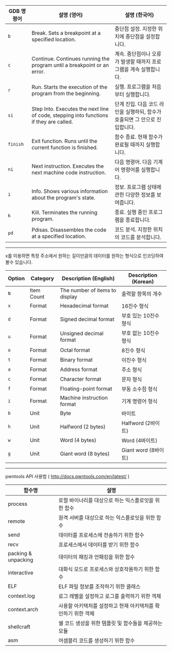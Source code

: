 | GDB 명령어 | 설명 (영어)                                                                            | 설명 (한국어)                                                               |
| ---------- | -------------------------------------------------------------------------------------- | --------------------------------------------------------------------------- |
| `b`        | Break. Sets a breakpoint at a specified location.                                      | 중단점 설정. 지정한 위치에 중단점을 설정합니다.                             |
| `c`        | Continue. Continues running the program until a breakpoint or an error.                | 계속. 중단점이나 오류가 발생할 때까지 프로그램을 계속 실행합니다.           |
| `r`        | Run. Starts the execution of the program from the beginning.                           | 실행. 프로그램을 처음부터 실행합니다.                                       |
| `si`       | Step Into. Executes the next line of code, stepping into functions if they are called. | 단계 진입. 다음 코드 라인을 실행하되, 함수가 호출되면 그 안으로 진입합니다. |
| `finish`   | Exit function. Runs until the current function is finished.                            | 함수 종료. 현재 함수가 완료될 때까지 실행합니다.                            |
| `ni`       | Next instruction. Executes the next machine code instruction.                          | 다음 명령어. 다음 기계어 명령어를 실행합니다.                               |
| `i`        | Info. Shows various information about the program's state.                             | 정보. 프로그램 상태에 관한 다양한 정보를 보여줍니다.                        |
| `k`        | Kill. Terminates the running program.                                                  | 종료. 실행 중인 프로그램을 종료합니다.                                      |
| `pd`       | Pdisas. Disassembles the code at a specified location.                                 | 코드 분석. 지정한 위치의 코드를 분석합니다.                                 |

---

x를 이용하면 특정 주소에서 원하는 길이만큼의 데이터를 원하는 형식으로 인코딩하여 볼수 있습니다.

| Option | Category   | Description (English)          | Description (Korean)  |
| ------ | ---------- | ------------------------------ | --------------------- |
| `N`    | Item Count | The number of items to display | 출력할 항목의 개수    |
| `x`    | Format     | Hexadecimal format             | 16진수 형식           |
| `d`    | Format     | Signed decimal format          | 부호 있는 10진수 형식 |
| `u`    | Format     | Unsigned decimal format        | 부호 없는 10진수 형식 |
| `o`    | Format     | Octal format                   | 8진수 형식            |
| `t`    | Format     | Binary format                  | 이진수 형식           |
| `a`    | Format     | Address format                 | 주소 형식             |
| `c`    | Format     | Character format               | 문자 형식             |
| `f`    | Format     | Floating-point format          | 부동 소수점 형식      |
| `i`    | Format     | Machine instruction format     | 기계 명령어 형식      |
| `b`    | Unit       | Byte                           | 바이트                |
| `h`    | Unit       | Halfword (2 bytes)             | Halfword (2바이트)    |
| `w`    | Unit       | Word (4 bytes)                 | Word (4바이트)        |
| `g`    | Unit       | Giant word (8 bytes)           | Giant word (8바이트)  |

---

pwntools API 사용법 ( http://docs.pwntools.com/en/latest/ )

| 함수명              | 설명                                                          |
| ------------------- | ------------------------------------------------------------- |
| process             | 로컬 바이너리를 대상으로 하는 익스플로잇을 위한 함수          |
| remote              | 원격 서버를 대상으로 하는 익스플로잇을 위한 함수              |
| send                | 데이터를 프로세스에 전송하기 위한 함수                        |
| recv                | 프로세스에서 데이터를 받기 위한 함수                          |
| packing & unpacking | 데이터의 패킹과 언패킹을 위한 함수                            |
| interactive         | 대화식 모드로 프로세스와 상호작용하기 위한 함수               |
| ELF                 | ELF 파일 정보를 조작하기 위한 클래스                          |
| context.log         | 로그 레벨을 설정하고 로그를 출력하기 위한 객체                |
| context.arch        | 사용할 아키텍처를 설정하고 현재 아키텍처를 확인하기 위한 객체 |
| shellcraft          | 쉘 코드 생성을 위한 템플릿 및 함수들을 제공하는 모듈          |
| asm                 | 어셈블리 코드를 생성하기 위한 함수                            |
